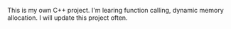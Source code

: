 This is my own C++ project. I'm learing function calling, dynamic memory allocation.
I will update this project often.

